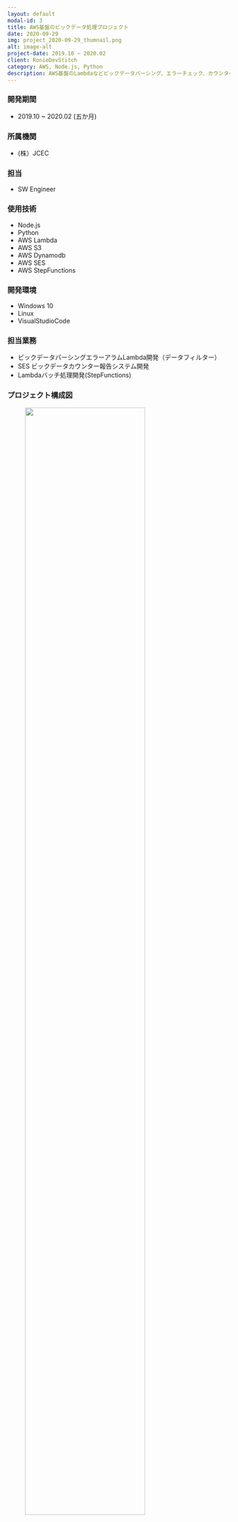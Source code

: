 ```yaml
---
layout: default
modal-id: 3
title: AWS基盤のビックデータ処理プロジェクト
date: 2020-09-29
img: project_2020-09-29_thumnail.png
alt: image-alt
project-date: 2019.10 ~ 2020.02
client: RonieDevStitch
category: AWS, Node.js, Python
description: AWS基盤のLambdaなどビックデータパーシング、エラーチェック、カウンター、報告システム開発
---
```


### 開発期間
* 2019.10 ~ 2020.02 (五か月)

### 所属機関
* (株）JCEC

### 担当
* SW Engineer

### 使用技術
* Node.js
* Python
* AWS Lambda
* AWS S3
* AWS Dynamodb
* AWS SES
* AWS StepFunctions

### 開発環境
* Windows 10
* Linux
* VisualStudioCode

### 担当業務
* ビックデータパーシングエラーアラムLambda開発（データフィルター）
* SES ビックデータカウンター報告システム開発
* Lambdaバッチ処理開発(StepFunctions)

### プロジェクト構成図
<figure class="middle">
	<img src="..\img\portfolio-content\2020-09-27-project_201910_202002.png" width="80%" height="auto">
</figure>
